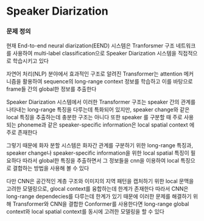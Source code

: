 # Speaker Diarization

### 문제 정의

현재 End-to-end neural diarization(EEND) 시스템은 Tranforsmer 구조 네트워크를 사용하여
multi-label classification으로 Speaker Diarization 시스템을 직접적으로 학습시키고 있다

자연어 처리(NLP) 분야에서 효과적인 구조로 알려진 Transformer는
attention 메커니즘을 활용하여 sequence의 long-range context 정보를 학습하고
이를 바탕으로 frame들 간의 global한 정보를 추출한다

Speaker Diarization 시스템에서 이러한 Transformer 구조는
speaker 간의 관계를 나타내는 long-range 특징을 다루는데 특화되어 있지만,
speaker change와 같은 local 특징을 추출하는데 충분한 구조는 아니다
또한 speaker 를 구분할 때 주로 사용되는 phoneme과 같은 speaker-specific
information은 local spatial context 에 주로 존재한다

그렇기 때문에 화자 분할 시스템은 화자간 관계를 구분하기 위한 long-range 특징과,
speaker change나 speaker-specific information을 위한 local spatial 특징이 필요하다
따라서 global한 특징을 추출하면서 그 정보들을 cnn을 이용하여 local 특징으로 결합하는 방법을 사용해 볼 수 있다

다만 CNN은 공간적인 계층 구조와 이미지의 지역 패턴을 캡처하기 위한 local 문맥을 고려한 모델링으로,
glocal context를 융합하는데 한계가 존재한다
따라서 CNN은 long-range dependecies를 다루는데 한계가 있기 때문에 이러한 문제를 해결하기 위해
Transformer와 CNN을 결합한 Conformer를 사용한다면 long-range global context와
local spatial context를 동시에 고려한 모델링을 할 수 있다













